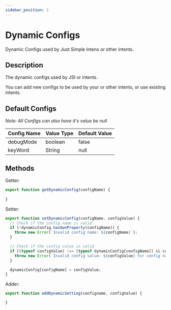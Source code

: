 ```yaml
---
sidebar_position: 1
---
```


# Dynamic Configs

Dynamic Configs used by Just Simple Intens *or* other intents.

## Description

The dynamic configs used by JSI or intents.

You can add new configs to be used by your or other intents, or use existing intents.

## Default Configs

*Note: All Configs can also have it's value be null*

| Config Name | Value Type | Default Value |
|:------------|:-----------|:--------------|
| debugMode   | boolean    | false         |
| keyWord     | String     | null          |

## Methods

Getter:

```js
export function getDynamicConfig(configName) {
  
}
```

Setter:

```js
export function setDynamicConfig(configName, configValue) {
  // Check if the config name is valid
  if (!dynamicConfig.hasOwnProperty(configName)) {
    throw new Error(`Invalid config name: ${configName}`);
  }

  // Check if the config value is valid
  if ((typeof configValue) !== (typeof dynamicConfig[configName]) && configValue !== null) {
    throw new Error(`Invalid config value: ${configValue} for config name: ${configName}`);
  }

  dynamicConfig[configName] = configValue;
}
```

Adder:

```js
export function addDynamicSetting(configname, configValue) {

}
```